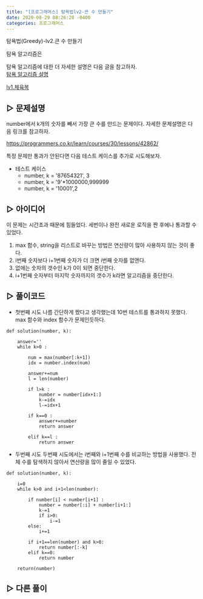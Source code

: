 ```yaml
---
title: "[프로그래머스] 탐욕법lv2-큰 수 만들기"
date: 2020-08-29 08:26:28 -0400
categories: 프로그래머스
---
```


탐욕법(Greedy)-lv2.큰 수 만들기

탐욕 알고리즘은 

탐욕 알고리즘에 대한 더 자세한 설명은 다음 글을 참고하자. \
[탐욕 알고리즘 설명]()

[lv1.체육복](https://riverkangg.github.io/%ED%94%84%EB%A1%9C%EA%B7%B8%EB%9E%98%EB%A8%B8%EC%8A%A4/programmers-1/)



## ▷ 문제설명

number에서 k개의 숫자를 빼서 가장 큰 수를 만드는 문제이다. 자세한 문제설명은 다음 링크를 참고하자.

<https://programmers.co.kr/learn/courses/30/lessons/42862/>

특정 문제만 통과가 안된다면 다음 테스트 케이스를 추가로 시도해보자.

- 테스트 케이스
    - number, k = '87654321', 3
    - number, k = '9'*1000000,999999
    - number, k = '10001',2



## ▷ 아이디어
이 문제는 시간초과 때문에 힘들었다. 세번이나 완전 새로운 로직을 짠 후에나 통과할 수 있었다.
1. max 함수, string을 리스트로 바꾸는 방법은 연산량이 많아 사용하지 않는 것이 좋다.
2. i번째 숫자보다 i+1번째 숫자가 더 크면 i번째 숫자를 없앤다.
3. 없애는 숫자의 갯수인 k가 0이 되면 중단한다. 
4. i+1번째 숫자부터 마지막 숫자까지의 갯수가 k라면 알고리즘을 중단한다.



## ▷ 풀이코드

- 첫번째 시도
나름 간단하게 짰다고 생각했는데 10번 테스트를 통과하지 못했다. max 함수와 index 함수가 문제인듯하다. 

```{Python}
def solution(number, k):

    answer=''
    while k>0 :
            
        num = max(number[:k+1])
        idx = number.index(num)

        answer+=num
        l = len(number)
        
        if l>k :
            number = number[idx+1:]
            k-=idx
            l-=idx+1
            
        if k==0 :
            answer+=number
            return answer
        
        elif k==l :
            return answer
```



- 두번째 시도
두번째 시도에서는 i번째와 i+1번째 수를 비교하는 방법을 사용했다. 전체 수를 탐색하지 않아서 연산량을 많이 줄일 수 있었다.

```{Python}
def solution(number, k):

    i=0
    while k>0 and i+1<len(number):

        if number[i] < number[i+1] :
            number = number[:i] + number[i+1:]
            k-=1
            if i>0:
                i-=1
        else:
            i+=1

        if i+1==len(number) and k>0:
            return number[:-k]
        elif k==0:
            return number

    return(number)
```



## ▷ 다른 풀이

